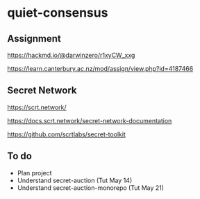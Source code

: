 # quiet-consensus




## Assignment

https://hackmd.io/@darwinzero/r1xyCW_xxg

https://learn.canterbury.ac.nz/mod/assign/view.php?id=4187466





## Secret Network

https://scrt.network/

https://docs.scrt.network/secret-network-documentation

https://github.com/scrtlabs/secret-toolkit




## To do
 - Plan project
 - Understand secret-auction (Tut May 14)
 - Understand secret-auction-monorepo (Tut May 21)



